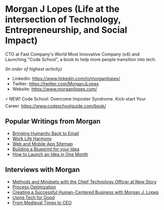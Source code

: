 # Morgan J Lopes (Life at the intersection of Technology, Entrepreneurship, and Social Impact)

CTO at Fast Company's World Most Innovative Company (x4) and Launching "Code School", a book to help more people transition into tech.  

*(In order of highest activity)*
- Linkedin: https://www.linkedin.com/in/morganjlopes/
- Twitter: https://twitter.com/MorganJLopes
- Website: https://www.morganjlopes.com/

⚡ NEW! Code School: Overcome Imposter Syndrome. Kick-start Your Career. https://www.codeschoolguide.com/book/

## Popular Writings from Morgan
- [Bringing Humanity Back to Email](https://www.morganjlopes.com/bringing-humanity-back-to-email/)
- [Work Life Harmony](https://www.morganjlopes.com/work-life-harmony/)
- [Web and Mobile App Sitemap](https://medium.com/tenrocket/web-and-mobile-app-sitemap-643b60b0343e)
- [Building a Blueprint for your Idea](https://medium.com/polar-notion/building-a-blueprint-for-your-idea-5acad1bfb6b7)
- [How to Launch an Idea in One Month](https://medium.com/polar-notion/how-to-launch-an-idea-in-1-month-398c54d116b9)

## Interviews with Morgan
- [Methods and Mindsets with the Chief Technology Officer at New Story](https://podcast.nonprofitmegaphone.com/622294/8188617-morgan-lopes-at-new-story)
- [Process Optimization](https://shrimptankpodcast.com/ep-152-morgan-lopes-process-optimization/)
- [Creating a Successful Human-Centered Business with Morgan J. Lopes](https://www.iheart.com/podcast/269-the-second-mile-47831491/episode/1-3-creating-a-successful-human-centered-business-49175425/)
- [Using Tech for Good](https://www.audible.com/pd/Using-Tech-for-Good-Podcast/B098PXTJHW)
- [From Medieval Times to CEO](https://www.audacy.com/podcasts/2-minute-talk-tips-23509/ep-129-medieval-times-to-ceo-with-morgan-lopes-96455297)


<!--
**morganjlopes/morganjlopes** is a ✨ _special_ ✨ repository because its `README.md` (this file) appears on your GitHub profile.

Here are some ideas to get you started:

- 🔭 I’m currently working on ...
- 🌱 I’m currently learning ...
- 👯 I’m looking to collaborate on ...
- 🤔 I’m looking for help with ...
- 💬 Ask me about ...
- 📫 How to reach me: ...
- 😄 Pronouns: ...
- ⚡ Fun fact: ...
-->
